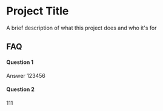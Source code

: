 
# Project Title

A brief description of what this project does and who it's for


## FAQ

#### Question 1

Answer 123456


#### Question 2

111
